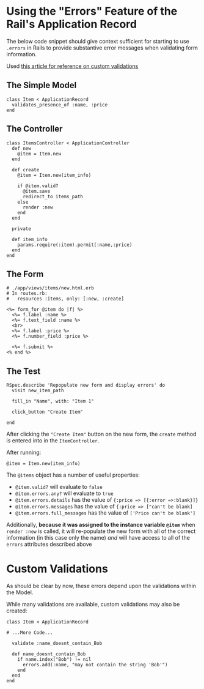 # Using the "Errors" Feature of the Rail's Application Record

The below code snippet should give context sufficient for starting to use `.errors` in Rails to provide substantive error messages when validating form information.

Used [this article for reference on custom validations](https://blog.bigbinary.com/2016/05/03/rails-5-adds-a-way-to-get-information-about-types-of-failed-validations.html)

## The Simple Model

```
class Item < ApplicationRecord
  validates_presence_of :name, :price
end
```

## The Controller

```
class ItemsController < ApplicationController
  def new
    @item = Item.new
  end

  def create
    @item = Item.new(item_info)

    if @item.valid?
      @item.save
      redirect_to items_path
    else
      render :new
    end
  end

  private

  def item_info
    params.require(:item).permit(:name,:price)
  end
end
```  

## The Form
```
# ./app/views/items/new.html.erb
# In routes.rb:
#   resources :items, only: [:new, :create]

<%= form_for @item do |f| %>
  <%= f.label :name %>
  <%= f.text_field :name %>
  <br>
  <%= f.label :price %>
  <%= f.number_field :price %>

  <%= f.submit %>
<% end %>

```

## The Test
```
RSpec.describe 'Repopulate new form and display errors' do
  visit new_item_path

  fill_in "Name", with: "Item 1"

  click_button "Create Item"

end

```
After clicking the `"Create Item"` button on the new form, the `create` method is entered into in the `ItemController`.  

After running:  
```
@item = Item.new(item_info)
```

The `@items` object has a number of useful properties:  

- `@item.valid?` will evaluate to `false`
- `@item.errors.any?` will evaluate to `true`
- `@item.errors.details` has the value of `{:price => [{:error =>:blank}]}`
- `@item.errors.messages` has the value of `{:price => ["can't be blank]`
- `@item.errors.full_messages` has the value of `['Price can't be blank']`

Additionally, **because it was assigned to the instance variable `@item`** when `render :new` is called, it will re-populate the new form with all of the correct information (in this case only the name) *and* will have access to all of the `errors` attributes described above

# Custom Validations

As should be clear by now, these errors depend upon the validations within the Model.  

While many validations are available, custom validations may also be created:   

```
class Item < ApplicationRecord

# ...More Code...

  validate :name_doesnt_contain_Bob

  def name_doesnt_contain_Bob
    if name.index("Bob") != nil
      errors.add(:name, "may not contain the string 'Bob'")
    end
  end
end
```
